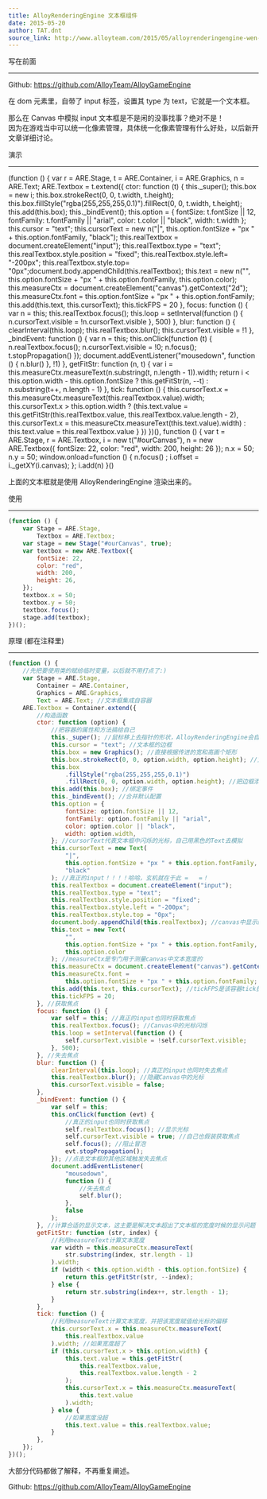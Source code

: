 ```yaml
---
title: AlloyRenderingEngine 文本框组件
date: 2015-05-20
author: TAT.dnt
source_link: http://www.alloyteam.com/2015/05/alloyrenderingengine-wen-ben-kuang-zu-jian/
---
```


<!-- {% raw %} - for jekyll -->

写在前面  

* * *

Github: <https://github.com/AlloyTeam/AlloyGameEngine>

在 dom 元素里，自带了 input 标签，设置其 type 为 text，它就是一个文本框。

那么在 Canvas 中模拟 input 文本框是不是闲的没事找事？绝对不是！  
因为在游戏当中可以统一化像素管理，具体统一化像素管理有什么好处，以后新开文章详细讨论。

演示  

* * *

(function () { var r = ARE.Stage, t = ARE.Container, i = ARE.Graphics, n = ARE.Text; ARE.Textbox = t.extend({ ctor: function (t) { this.\_super(); this.box = new i; this.box.strokeRect(0, 0, t.width, t.height); this.box.fillStyle("rgba(255,255,255,0.1)").fillRect(0, 0, t.width, t.height); this.add(this.box); this.\_bindEvent(); this.option = { fontSize: t.fontSize || 12, fontFamily: t.fontFamily || "arial", color: t.color || "black", width: t.width }; this.cursor = "text"; this.cursorText = new n("|", this.option.fontSize + "px " + this.option.fontFamily, "black"); this.realTextbox = document.createElement("input"); this.realTextbox.type = "text"; this.realTextbox.style.position = "fixed"; this.realTextbox.style.left= "-200px"; this.realTextbox.style.top= "0px";document.body.appendChild(this.realTextbox); this.text = new n("", this.option.fontSize + "px " + this.option.fontFamily, this.option.color); this.measureCtx = document.createElement("canvas").getContext("2d"); this.measureCtx.font = this.option.fontSize + "px " + this.option.fontFamily; this.add(this.text, this.cursorText); this.tickFPS = 20 }, focus: function () { var n = this; this.realTextbox.focus(); this.loop = setInterval(function () { n.cursorText.visible = !n.cursorText.visible }, 500) }, blur: function () { clearInterval(this.loop); this.realTextbox.blur(); this.cursorText.visible = !1 }, \_bindEvent: function () { var n = this; this.onClick(function (t) { n.realTextbox.focus(); n.cursorText.visible = !0; n.focus(); t.stopPropagation() }); document.addEventListener("mousedown", function () { n.blur() }, !1) }, getFitStr: function (n, t) { var i = this.measureCtx.measureText(n.substring(t, n.length - 1)).width; return i &lt; this.option.width - this.option.fontSize ? this.getFitStr(n, --t) : n.substring(t++, n.length - 1) }, tick: function () { this.cursorText.x = this.measureCtx.measureText(this.realTextbox.value).width; this.cursorText.x > this.option.width ? (this.text.value = this.getFitStr(this.realTextbox.value, this.realTextbox.value.length - 2), this.cursorText.x = this.measureCtx.measureText(this.text.value).width) : this.text.value = this.realTextbox.value } }) })(), function () { var t = ARE.Stage, r = ARE.Textbox, i = new t("#ourCanvas"), n = new ARE.Textbox({ fontSize: 22, color: "red", width: 200, height: 26 }); n.x = 50; n.y = 50; window.onload=function () { n.focus() ; i.offset = i.\_getXY(i.canvas); }; i.add(n) }()

上面的文本框就是使用 AlloyRenderingEngine 渲染出来的。

使用  

* * *

```javascript
(function () {
    var Stage = ARE.Stage,
        Textbox = ARE.Textbox;
    var stage = new Stage("#ourCanvas", true);
    var textbox = new ARE.Textbox({
        fontSize: 22,
        color: "red",
        width: 200,
        height: 26,
    });
    textbox.x = 50;
    textbox.y = 50;
    textbox.focus();
    stage.add(textbox);
})();
```

原理 (都在注释里)  

* * *

```javascript
(function () {
    //先把要使用类的赋给临时变量，以后就不用打点了:)
    var Stage = ARE.Stage,
        Container = ARE.Container,
        Graphics = ARE.Graphics,
        Text = ARE.Text; //文本框集成自容器
    ARE.Textbox = Container.extend({
        //构造函数
        ctor: function (option) {
            //把容器的属性和方法搞给自己
            this._super(); //鼠标移上去指针的形状，AlloyRenderingEngine会自动帮你显示鼠标移上去时候的形状
            this.cursor = "text"; //文本框的边框
            this.box = new Graphics(); //直接根据传进的宽和高画个矩形
            this.box.strokeRect(0, 0, option.width, option.height); //文本框的背景，这里接近透明，为什么要设置背景是因为鼠标一上去要触发一个事件， //而AlloyRenderingEngine的默认触发是像素级别， //会根据getImageData得到该点的rgba的a是否为0去判断是否触发事件 //所以铺一个接近透明的背景 //主要是为了触发的事件是：鼠标移到文本框上面，鼠标形状要变成cursor:text
            this.box
                .fillStyle("rgba(255,255,255,0.1)")
                .fillRect(0, 0, option.width, option.height); //把边框添加到自身（因为自身就是容器，继承自Container，所以有了add方法）
            this.add(this.box); //绑定事件
            this._bindEvent(); //合并默认配置
            this.option = {
                fontSize: option.fontSize || 12,
                fontFamily: option.fontFamily || "arial",
                color: option.color || "black",
                width: option.width,
            }; //cursorText代表文本框中闪烁的光标，自己用黑色的Text去模拟
            this.cursorText = new Text(
                "|",
                this.option.fontSize + "px " + this.option.fontFamily,
                "black"
            ); //真正的input！！！！哈哈，玄机就在于此 =   =！
            this.realTextbox = document.createElement("input");
            this.realTextbox.type = "text";
            this.realTextbox.style.position = "fixed";
            this.realTextbox.style.left = "-200px";
            this.realTextbox.style.top = "0px";
            document.body.appendChild(this.realTextbox); //canvas中显示的文本
            this.text = new Text(
                "",
                this.option.fontSize + "px " + this.option.fontFamily,
                this.option.color
            ); //measureCtx是专门用于测量canvas中文本宽度的
            this.measureCtx = document.createElement("canvas").getContext("2d");
            this.measureCtx.font =
                this.option.fontSize + "px " + this.option.fontFamily;
            this.add(this.text, this.cursorText); //tickFPS是该容器tick执行的频率，AlloyRenderingEngine会自动帮你执行tick方法
            this.tickFPS = 20;
        }, //获取焦点
        focus: function () {
            var self = this; //真正的input也同时获取焦点
            this.realTextbox.focus(); //Canvas中的光标闪烁
            this.loop = setInterval(function () {
                self.cursorText.visible = !self.cursorText.visible;
            }, 500);
        }, //失去焦点
        blur: function () {
            clearInterval(this.loop); //真正的input也同时失去焦点
            this.realTextbox.blur(); //隐藏Canvas中的光标
            this.cursorText.visible = false;
        },
        _bindEvent: function () {
            var self = this;
            this.onClick(function (evt) {
                //真正的input也同时获取焦点
                self.realTextbox.focus(); //显示光标
                self.cursorText.visible = true; //自己也假装获取焦点
                self.focus(); //阻止冒泡
                evt.stopPropagation();
            }); //点击文本框的其他区域触发失去焦点
            document.addEventListener(
                "mousedown",
                function () {
                    //失去焦点
                    self.blur();
                },
                false
            );
        }, //计算合适的显示文本，这主要是解决文本超出了文本框的宽度时候的显示问题
        getFitStr: function (str, index) {
            //利用measureText计算文本宽度
            var width = this.measureCtx.measureText(
                str.substring(index, str.length - 1)
            ).width;
            if (width < this.option.width - this.option.fontSize) {
                return this.getFitStr(str, --index);
            } else {
                return str.substring(index++, str.length - 1);
            }
        },
        tick: function () {
            //利用measureText计算文本宽度，并把该宽度赋值给光标的偏移
            this.cursorText.x = this.measureCtx.measureText(
                this.realTextbox.value
            ).width; //如果宽度超了
            if (this.cursorText.x > this.option.width) {
                this.text.value = this.getFitStr(
                    this.realTextbox.value,
                    this.realTextbox.value.length - 2
                );
                this.cursorText.x = this.measureCtx.measureText(
                    this.text.value
                ).width;
            } else {
                //如果宽度没超
                this.text.value = this.realTextbox.value;
            }
        },
    });
})();
```

大部分代码都做了解释，不再重复阐述。

Github: <https://github.com/AlloyTeam/AlloyGameEngine>


<!-- {% endraw %} - for jekyll -->